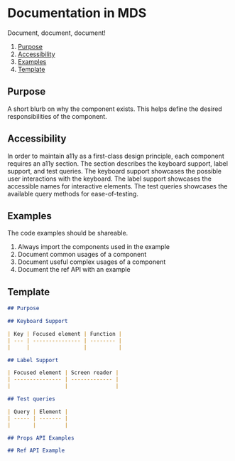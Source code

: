 # Documentation in MDS

Document, document, document!

1. [Purpose](#purpose)
1. [Accessibility](#accessibility)
1. [Examples](#examples)
1. [Template](#template)

## Purpose

A short blurb on why the component exists.
This helps define the desired responsibilities of the component.

## Accessibility

In order to maintain a11y as a first-class design principle,
each component requires an a11y section.
The section describes the keyboard support, label support, and test queries.
The keyboard support showcases the possible user interactions with the keyboard.
The label support showcases the accessible names for interactive elements.
The test queries showcases the available query methods for ease-of-testing.

## Examples

The code examples should be shareable.

1. Always import the components used in the example
1. Document common usages of a component
1. Document useful complex usages of a component
1. Document the ref API with an example

## Template

```md
## Purpose

## Keyboard Support

| Key | Focused element | Function |
| --- | --------------- | -------- |
|     |                 |          |

## Label Support

| Focused element | Screen reader |
| --------------- | ------------- |
|                 |               |

## Test queries

| Query | Element |
| ----- | ------- |
|       |         |

## Props API Examples

## Ref API Example
```
